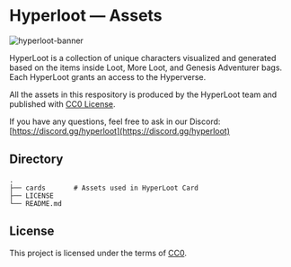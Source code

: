 # Hyperloot — Assets
![hyperloot-banner](https://user-images.githubusercontent.com/3419259/167654541-2a9c5f27-2595-4ba3-9d68-4dcc172efd40.jpg)

HyperLoot is a collection of unique characters visualized and generated based on the items inside Loot, More Loot, and Genesis Adventurer bags. Each HyperLoot grants an access to the Hyperverse.

All the assets in this respository is produced by the HyperLoot team and published with [CC0 License](https://github.com/hyperloot-nft/hyperloot-assets/blob/main/LICENSE).

If you have any questions, feel free to ask in our Discord: [https://discord.gg/hyperloot](https://discord.gg/hyperloot)

## Directory

	.
	├── cards		# Assets used in HyperLoot Card
	├── LICENSE
	└── README.md

## License
This project is licensed under the terms of [CC0](https://github.com/hyperloot-nft/hyperloot-assets/blob/main/LICENSE).
